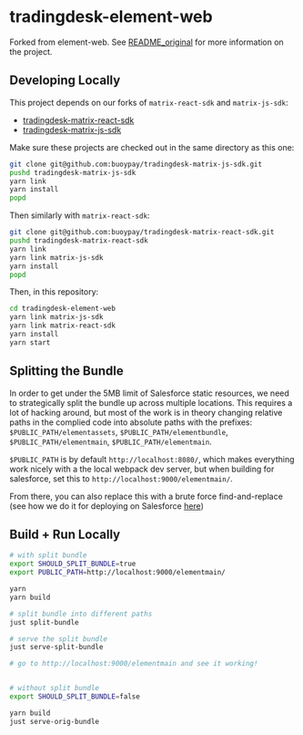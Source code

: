 # tradingdesk-element-web

Forked from element-web. See [README_original](./README_original.md) for more information on the project.

## Developing Locally

This project depends on our forks of `matrix-react-sdk` and `matrix-js-sdk`:
- [tradingdesk-matrix-react-sdk](https://github.com/buoypay/tradingdesk-matrix-react-sdk)
- [tradingdesk-matrix-js-sdk](https://github.com/buoypay/tradingdesk-matrix-js-sdk)

Make sure these projects are checked out in the same directory as this one:

```bash
git clone git@github.com:buoypay/tradingdesk-matrix-js-sdk.git
pushd tradingdesk-matrix-js-sdk
yarn link
yarn install
popd
```

Then similarly with `matrix-react-sdk`:

```bash
git clone git@github.com:buoypay/tradingdesk-matrix-react-sdk.git
pushd tradingdesk-matrix-react-sdk
yarn link
yarn link matrix-js-sdk
yarn install
popd
```

Then, in this repository:

```bash
cd tradingdesk-element-web
yarn link matrix-js-sdk
yarn link matrix-react-sdk
yarn install
yarn start
```

## Splitting the Bundle

In order to get under the 5MB limit of Salesforce static resources, we need to strategically split the bundle up
across multiple locations. This requires a lot of hacking around, but most of the work is in theory changing
relative paths in the complied code into absolute paths with the prefixes: `$PUBLIC_PATH/elementassets`, `$PUBLIC_PATH/elementbundle`,
`$PUBLIC_PATH/elementmain`, `$PUBLIC_PATH/elementmain`.

`$PUBLIC_PATH` is by default `http://localhost:8080/`, which makes everything work nicely with a the local webpack
dev server, but when building for salesforce, set this to `http://localhost:9000/elementmain/`.

From there, you can also replace this with a brute force find-and-replace (see how we do it for deploying on Salesforce [here](https://github.com/buoypay/tradingdesk-lwc/blob/master/scripts/rewrite_bundle_paths.js))


## Build + Run Locally

```bash
# with split bundle
export SHOULD_SPLIT_BUNDLE=true
export PUBLIC_PATH=http://localhost:9000/elementmain/

yarn
yarn build

# split bundle into different paths
just split-bundle

# serve the split bundle
just serve-split-bundle

# go to http://localhost:9000/elementmain and see it working!


# without split bundle
export SHOULD_SPLIT_BUNDLE=false

yarn build
just serve-orig-bundle

```


